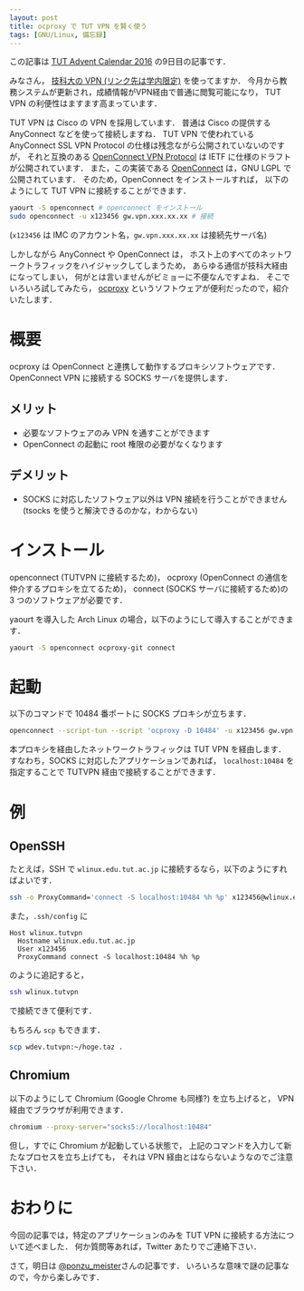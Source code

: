 ```yaml
---
layout: post
title: ocproxy で TUT VPN を賢く使う
tags: [GNU/Linux, 備忘録]
---
```


この記事は
[TUT Advent Calendar 2016](http://www.adventar.org/calendars/1357)
の9日目の記事です．

みなさん，
[技科大の VPN (リンク先は学内限定)](http://www.imc.tut.ac.jp/network/vpn)
を使ってますか．
今月から教務システムが更新され，成績情報がVPN経由で普通に閲覧可能になり，
TUT VPN の利便性はますます高まっています．

TUT VPN は Cisco の VPN を採用しています．
普通は Cisco の提供する AnyConnect などを使って接続しますね．
TUT VPN で使われている AnyConnect SSL VPN Protocol の仕様は残念ながら公開されていないのですが，
それと互換のある
[OpenConnect VPN Protocol](https://tools.ietf.org/id/draft-mavrogiannopoulos-openconnect-00.html)
は IETF に仕様のドラフトが公開されています．
また，この実装である
[OpenConnect](http://www.infradead.org/openconnect/)
は，GNU LGPL で公開されています．
そのため，OpenConnect をインストールすれば，
以下のようにして TUT VPN に接続することができます．

```bash
yaourt -S openconnect # openconnect をインストール
sudo openconnect -u x123456 gw.vpn.xxx.xx.xx # 接続
```

(`x123456` は IMC のアカウント名，`gw.vpn.xxx.xx.xx` は接続先サーバ名)

しかしながら AnyConnect や OpenConnect は，
ホスト上のすべてのネットワークトラフィックをハイジャックしてしまうため，
あらゆる通信が技科大経由になってしまい，
何がとは言いませんがビミョーに不便なんですよね．
そこでいろいろ試してみたら，
[ocproxy](https://github.com/cernekee/ocproxy)
というソフトウェアが便利だったので，紹介いたします．

# 概要
ocproxy は OpenConnect と連携して動作するプロキシソフトウェアです．
OpenConnect VPN に接続する SOCKS サーバを提供します．

## メリット
- 必要なソフトウェアのみ VPN を通すことができます
- OpenConnect の起動に root 権限の必要がなくなります

## デメリット
- SOCKS に対応したソフトウェア以外は VPN 接続を行うことができません
  (tsocks を使うと解決できるのかな，わからない)

# インストール
openconnect (TUTVPN に接続するため)，
ocproxy (OpenConnect の通信を仲介するプロキシを立てるため)，
connect (SOCKS サーバに接続するため)の 3 つのソフトウェアが必要です．

yaourt を導入した Arch Linux の場合，以下のようにして導入することができます．

```bash
yaourt -S openconnect ocproxy-git connect
```

# 起動
以下のコマンドで 10484 番ポートに SOCKS プロキシが立ちます．

```bash
openconnect --script-tun --script 'ocproxy -D 10484' -u x123456 gw.vpn.xxx.xx.xx
```

本プロキシを経由したネットワークトラフィックは TUT VPN を経由します．
すなわち，SOCKS に対応したアプリケーションであれば，
`localhost:10484` を指定することで TUTVPN 経由で接続することができます．

# 例
## OpenSSH
たとえば，SSH で `wlinux.edu.tut.ac.jp` に接続するなら，以下のようにすればよいです．

```bash
ssh -o ProxyCommand='connect -S localhost:10484 %h %p' x123456@wlinux.edu.tut.ac.jp
```

また，`.ssh/config` に

```
Host wlinux.tutvpn
  Hostname wlinux.edu.tut.ac.jp
  User x123456
  ProxyCommand connect -S localhost:10484 %h %p
```

のように追記すると，

```bash
ssh wlinux.tutvpn
```

で接続できて便利です．

もちろん `scp` もできます．

```bash
scp wdev.tutvpn:~/hoge.taz .
```

## Chromium
以下のようにして Chromium (Google Chrome も同様?) を立ち上げると，
VPN 経由でブラウザが利用できます．

```bash
chromium --proxy-server="socks5://localhost:10484"
```

但し，すでに Chromium が起動している状態で，
上記のコマンドを入力して新たなプロセスを立ち上げても，
それは VPN 経由とはならないようなのでご注意下さい．

# おわりに
今回の記事では，特定のアプリケーションのみを TUT VPN に接続する方法について述べました．
何か質問等あれば，Twitter あたりでご連絡下さい．

さて，明日は
[@ponzu\_meister](http://www.adventar.org/users/13547)さんの記事です．
いろいろな意味で謎の記事なので，今から楽しみです．
